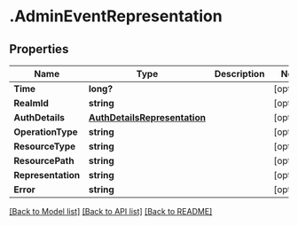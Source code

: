 # .AdminEventRepresentation
## Properties

Name | Type | Description | Notes
------------ | ------------- | ------------- | -------------
**Time** | **long?** |  | [optional] 
**RealmId** | **string** |  | [optional] 
**AuthDetails** | [**AuthDetailsRepresentation**](AuthDetailsRepresentation.md) |  | [optional] 
**OperationType** | **string** |  | [optional] 
**ResourceType** | **string** |  | [optional] 
**ResourcePath** | **string** |  | [optional] 
**Representation** | **string** |  | [optional] 
**Error** | **string** |  | [optional] 

[[Back to Model list]](../README.md#documentation-for-models) [[Back to API list]](../README.md#documentation-for-api-endpoints) [[Back to README]](../README.md)

